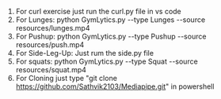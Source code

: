 1. For curl exercise just run the curl.py file in vs code
2. For Lunges: python GymLytics.py --type Lunges --source resources/lunges.mp4
3. For Pushup: python GymLytics.py --type Pushup --source resources/push.mp4
4. For Side-Leg-Up: Just rum the side.py file
5. For squats: python GymLytics.py --type Squat --source resources/squat.mp4
6. For Cloning just type "git clone https://github.com/Sathvik2103/Mediapipe.git" in powershell
   
